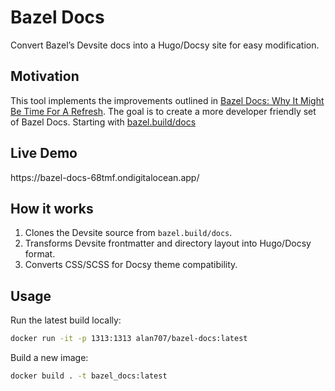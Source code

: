 # Bazel Docs

Convert Bazel’s Devsite docs into a Hugo/Docsy site for easy modification.

## Motivation

This tool implements the improvements outlined in [Bazel Docs: Why It Might Be Time For A Refresh](https://alanmond.com/posts/bazel-documentation-improvements/).  The goal is to create a more developer friendly set of Bazel Docs.  Starting with [bazel.build/docs](https://bazel.build/docs)

## Live Demo

https\://bazel-docs-68tmf.ondigitalocean.app/

## How it works

1. Clones the Devsite source from `bazel.build/docs`.
2. Transforms Devsite frontmatter and directory layout into Hugo/Docsy format.
3. Converts CSS/SCSS for Docsy theme compatibility.

## Usage

Run the latest build locally:

```bash
docker run -it -p 1313:1313 alan707/bazel-docs:latest
```

Build a new image:

```bash
docker build . -t bazel_docs:latest
```

